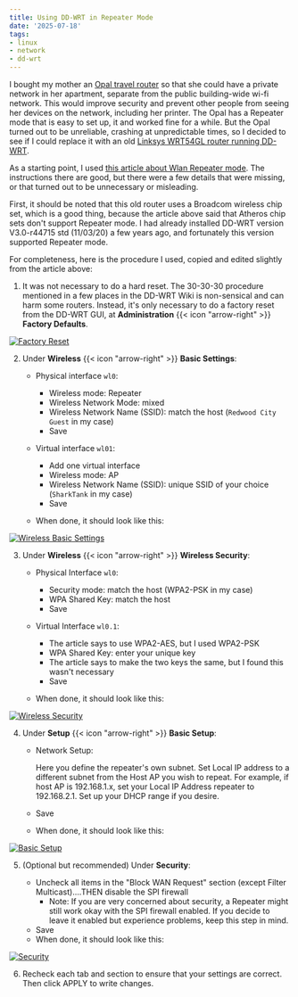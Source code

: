 ```yaml
---
title: Using DD-WRT in Repeater Mode
date: '2025-07-18'
tags:
- linux
- network
- dd-wrt
---
```


I bought my mother an [Opal travel router](https://www.gl-inet.com/products/gl-sft1200/)
so that she could have a private network in her apartment, separate from the public building-wide wi-fi network.
This would improve security and prevent other people from seeing her
devices on the network, including her printer.  The Opal has a Repeater mode
that is easy to set up, it and worked fine for a while.  But the Opal turned out
to be unreliable, crashing at unpredictable times, so I decided to see
if I could replace it with an old
[Linksys WRT54GL router running DD-WRT](https://wiki.dd-wrt.com/wiki/index.php/Linksys_WRT54GL).
<!--more-->

As a starting point, I used [this article about Wlan Repeater mode](https://wiki.dd-wrt.com/wiki/index.php/Wlan_Repeater).
The instructions there are good, but there were a few details that were missing,
or that turned out to be unnecessary or misleading.

First, it should be noted that this old router uses a Broadcom wireless chip set,
which is a good thing, because the article above said that Atheros chip sets
don't support Repeater mode.  I had already installed DD-WRT version V3.0-r44715 std (11/03/20)
a few years ago, and fortunately this version supported Repeater mode.

For completeness, here is the procedure I used, copied and edited slightly from the article
above:

1. It was not necessary to do a hard reset.  The 30-30-30 procedure mentioned in a few
places in the DD-WRT Wiki is non-sensical and can harm some routers.  Instead, it's
only necessary to do a factory reset from the DD-WRT GUI, at
**Administration** {{< icon "arrow-right" >}} **Factory Defaults**.

[![Factory Reset](/images/resized_to_600/factory-defaults.png "Factory reset")](/images/factory-defaults.png)

2. Under **Wireless** {{< icon "arrow-right" >}} **Basic Settings**:

   * Physical interface `wl0`:

     * Wireless mode: Repeater
     * Wireless Network Mode: mixed
     * Wireless Network Name (SSID): match the host (`Redwood City Guest` in my case)
     * Save

   * Virtual interface `wl01`:

     * Add one virtual interface
     * Wireless mode: AP
     * Wireless Network Name (SSID): unique SSID of your choice (`SharkTank` in my case)
     * Save

   * When done, it should look like this:

[![Wireless Basic Settings](/images/resized_to_600/wireless-basic-settings.png "Wireless Basic Settings")](/images/wireless-basic-settings.png)

3. Under **Wireless** {{< icon "arrow-right" >}} **Wireless Security**:

   * Physical Interface `wl0`:

      * Security mode: match the host (WPA2-PSK in my case)
      * WPA Shared Key: match the host
      * Save 

   * Virtual Interface `wl0.1`:

      * The article says to use WPA2-AES, but I used WPA2-PSK
      * WPA Shared Key: enter your unique key
      * The article says to make the two keys the same, but I found this wasn't necessary
      * Save 

   * When done, it should look like this:

[![Wireless Security](/images/resized_to_600/wireless-security.png "Wireless Security")](/images/wireless-security.png)

4. Under **Setup** {{< icon "arrow-right" >}} **Basic Setup**:

   * Network Setup:

      Here you define the repeater's own subnet.
      Set Local IP address to a different subnet from the Host AP you wish to repeat.
      For example, if host AP is 192.168.1.x, set your Local IP Address repeater to 192.168.2.1.
      Set up your DHCP range if you desire.

   * Save
   * When done, it should look like this:

[![Basic Setup](/images/resized_to_600/setup.png "Basic Setup")](/images/setup.png)

5. (Optional but recommended) Under **Security**:

   * Uncheck all items in the "Block WAN Request" section (except Filter Multicast)....THEN disable the SPI firewall
      * Note: If you are very concerned about security, a Repeater might still work okay with the SPI firewall enabled. If you decide to leave it enabled but experience problems, keep this step in mind. 
   * Save 
   * When done, it should look like this:

[![Security](/images/resized_to_600/security.png "Security")](/images/security.png)

6. Recheck each tab and section to ensure that your settings are correct. Then click APPLY to write changes. 
